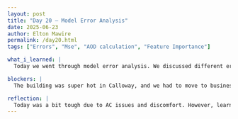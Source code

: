 ```yaml
---
layout: post
title: "Day 20 – Model Error Analysis"
date: 2025-06-23
author: Elton Mawire
permalink: /day20.html
tags: ["Errors", "Mse", "AOD calculation", "Feature Importance"]

what_i_learned: |
  Today we went through model error analysis. We discussed different error measurement parameters including absolute error, root mean square error, and r_2 values. To further understand perfomance metrics, we discussed the importand of feature importance and how certain features can be removed if ther matrics are too low in assisting our predictions. We also got new data to employ these testing methods in our models. Later we had a discussion on AOD and how it is measured. We got more work to look into how PM2.5 concentrations are measured and how they vary at different times of the day.

blockers: |
  The building was super hot in Calloway, and we had to move to business school after lunch.

reflection: |
  Today was a bit tough due to AC issues and discomfort. However, learning still went on and we were able to get throught the morning before moving to the business building after lunch. We also got work to do in pairs and this helped in refining our model outputs since we could compare and make adjustments together. Learning more about errors and perfomance metrics was fun since I have done something similar before in numerical methods class. 
---
```

